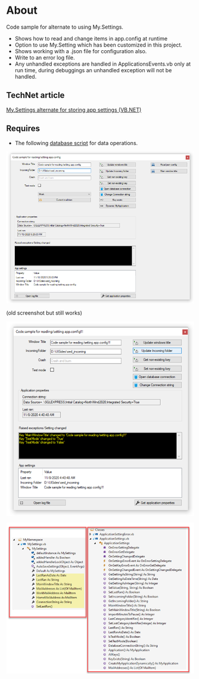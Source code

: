 ﻿# About

Code sample for alternate to using My.Settings.

- Shows how to read and change items in app.config at runtime
- Option to use My.Setting which has been customized in this project.
- Shows working with a .json file for configuration also.
- Write to an error log file.
- Any unhandled exceptions are handled in ApplicationsEvents.vb only at run time, during debuggings an unhandled exception will not be handled.

## TechNet article

[My.Settings alternate for storing app settings (VB.NET)](https://social.technet.microsoft.com/wiki/contents/articles/54134.my-settings-alternate-for-storing-app-settings-vb-net.aspx)



## Requires

- The following [database script](https://gist.github.com/karenpayneoregon/9bdf1a7d5310ac1d562b2326d79d6038) for data operations.

 
![screenshot](../assets/settingWithJson.png)

(old screenshot but still works)

![screen1](../assets/MyAppAlternateSettings.png)

![screen2](../assets/AppSettings.png)